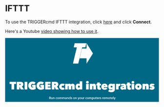 # IFTTT

To use the TRIGGERcmd IFTTT integration, click [here](https://ifttt.com/trigger_cmd) and click **Connect**.

Here's a Youtube [video showing how to use it](https://youtu.be/NO6OASpij1c).

![TRIGGERcmd on IFTTT](./es/images/ifttt-integration.png)